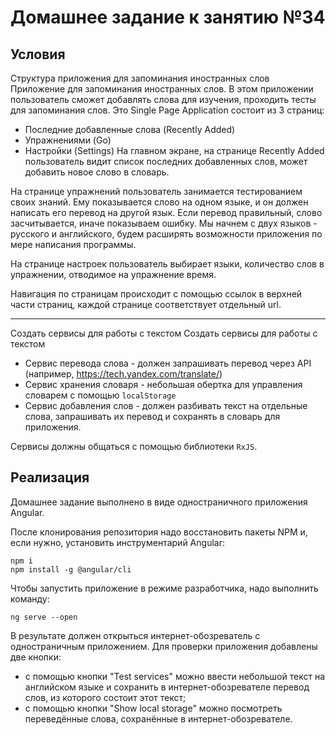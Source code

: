 # Домашнее задание к занятию №34

## Условия

Структура приложения для запоминания иностранных слов
Приложение для запоминания иностранных слов.
В этом приложении пользователь сможет добавлять слова для изучения, проходить тесты для запоминания слов.
Это Single Page Application состоит из 3 страниц:
- Последние добавленные слова (Recently Added)
- Упражнениями (Go)
- Настройки (Settings)
На главном экране, на странице Recently Added пользователь видит список последних добавленных слов, может добавить новое слово в словарь.

На странице упражнений пользователь занимается тестированием своих знаний. Ему показывается слово на одном языке, и он должен написать его перевод на другой язык. Если перевод правильный, слово засчитывается, иначе показываем ошибку. Мы начнем с двух языков - русского и английского, будем расширять возможности приложения по мере написания программы.

На странице настроек пользователь выбирает языки, количество слов в упражнении, отводимое на упражнение время.

Навигация по страницам происходит с помощью ссылок в верхней части страниц, каждой странице соответствует отдельный url.

---

Создать сервисы для работы с текстом
Создать сервисы для работы с текстом
- Сервис перевода слова - должен запрашивать перевод через API (например, https://tech.yandex.com/translate/)
- Сервис хранения словаря - небольшая обертка для управления словарем с помощью `localStorage`
- Сервис добавления слов - должен разбивать текст на отдельные слова, запрашивать их перевод и сохранять в словарь для приложения.

Сервисы должны общаться с помощью библиотеки `RxJS`. 

## Реализация

Домашнее задание выполнено в виде одностраничного приложения Angular.

После клонирования репозитория надо восстановить пакеты NPM и, если нужно, установить инструментарий Angular:

```
npm i
npm install -g @angular/cli
```

Чтобы запустить приложение в режиме разработчика, надо выполнить команду:

```
ng serve --open
```

В результате должен открыться интернет-обозреватель с одностраничным приложением. Для проверки приложения добавлены две кнопки:

* с помощью кнопки "Test services" можно ввести небольшой текст на английском языке и сохранить в интернет-обозревателе перевод слов, из которого состоит этот текст;
* с помощью кнопки "Show local storage" можно посмотреть переведённые слова, сохранённые в интернет-обозревателе.
